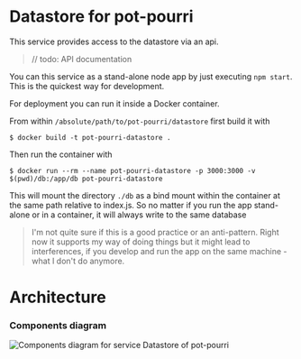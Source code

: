 # Datastore for pot-pourri

This service provides access to the datastore via an api.

> // todo: API documentation

You can this service as a stand-alone node app by just executing `npm start`. This is the quickest way for development.

For deployment you can run it inside a Docker container.

From within `/absolute/path/to/pot-pourri/datastore` first build it with

    $ docker build -t pot-pourri-datastore .

Then run the container with

    $ docker run --rm --name pot-pourri-datastore -p 3000:3000 -v $(pwd)/db:/app/db pot-pourri-datastore

This will mount the directory `./db` as a bind mount within the container at the same path relative to index.js. So no matter if you run the app stand-alone or in a container, it will always write to the same database

> I'm not quite sure if this is a good practice or an anti-pattern. Right now it supports my way of doing things but it might lead to interferences, if you develop and run the app on the same machine - what I don't do anymore.

# Architecture

### Components diagram

![Components diagram for service Datastore of pot-pourri](https://potpourri.frederikheld.de/architecture/service_datastore_components.png)
